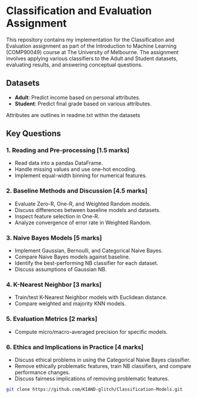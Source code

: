 # Classification and Evaluation Assignment

This repository contains my implementation for the Classification and Evaluation assignment as part of the Introduction to Machine Learning (COMP90049) course at The University of Melbourne. The assignment involves applying various classifiers to the Adult and Student datasets, evaluating results, and answering conceptual questions.

## Datasets

- **Adult**: Predict income based on personal attributes.
- **Student**: Predict final grade based on various attributes.

Attributes are outlines in readme.txt within the datasets

## Key Questions

### 1. Reading and Pre-processing [1.5 marks]

- Read data into a pandas DataFrame.
- Handle missing values and use one-hot encoding.
- Implement equal-width binning for numerical features.

### 2. Baseline Methods and Discussion [4.5 marks]

- Evaluate Zero-R, One-R, and Weighted Random models.
- Discuss differences between baseline models and datasets.
- Inspect feature selection in One-R.
- Analyze convergence of error rate in Weighted Random.

### 3. Naive Bayes Models [5 marks]

- Implement Gaussian, Bernoulli, and Categorical Naive Bayes.
- Compare Naive Bayes models against baseline.
- Identify the best-performing NB classifier for each dataset.
- Discuss assumptions of Gaussian NB.

### 4. K-Nearest Neighbor [3 marks]

- Train/test K-Nearest Neighbor models with Euclidean distance.
- Compare weighted and majority KNN models.

### 5. Evaluation Metrics [2 marks]

- Compute micro/macro-averaged precision for specific models.

### 6. Ethics and Implications in Practice [4 marks]

- Discuss ethical problems in using the Categorical Naive Bayes classifier.
- Remove ethically problematic features, train NB classifiers, and compare performance changes.
- Discuss fairness implications of removing problematic features.

```bash
git clone https://github.com/KIAND-glitch/Classification-Models.git


